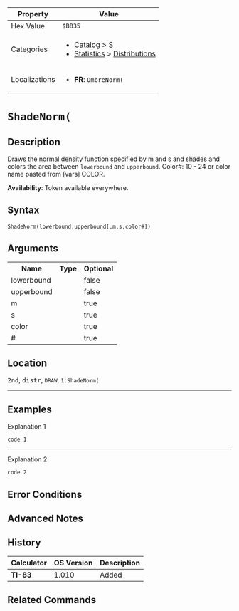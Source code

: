 | Property      | Value |
|---------------|-------|
| Hex Value     | `$BB35`|
| Categories    | <ul><li>[Catalog](../categories/Catalog.md) > [S](../categories/Catalog.md#S)</li><li>[Statistics](../categories/Statistics.md) > [Distributions](../categories/Statistics.md#Distributions)</li></ul> |
| Localizations | <ul><li><b>FR</b>: `OmbreNorm(`</li></ul> |

# `ShadeNorm(`

## Description
Draws the normal density function specified by m and s and shades and colors the area between `lowerbound` and `upperbound`.
Color#: 10 - 24 or color name pasted from [vars] COLOR.


<b>Availability</b>: Token available everywhere.

## Syntax
`ShadeNorm(lowerbound,upperbound[,m,s,color#])`

## Arguments
<table>
<tr><th>Name</th><th>Type</th><th>Optional</th></tr>

<tr><td>lowerbound</td><td></td><td>false</td></tr>

<tr><td>upperbound</td><td></td><td>false</td></tr>

<tr><td>m</td><td></td><td>true</td></tr>

<tr><td>s</td><td></td><td>true</td></tr>

<tr><td>color</td><td></td><td>true</td></tr>

<tr><td>#</td><td></td><td>true</td></tr>

</table>

## Location
<kbd>2nd</kbd>, <kbd>distr</kbd>, `DRAW`, `1:ShadeNorm(`
<hr>

## Examples

Explanation 1
```ti-basic
code 1
```
---
Explanation 2
```ti-basic
code 2
```

## Error Conditions


## Advanced Notes


## History
| Calculator | OS Version | Description |
|------------|------------|-------------|
| <b>TI-83</b> | 1.010 | Added

## Related Commands

    